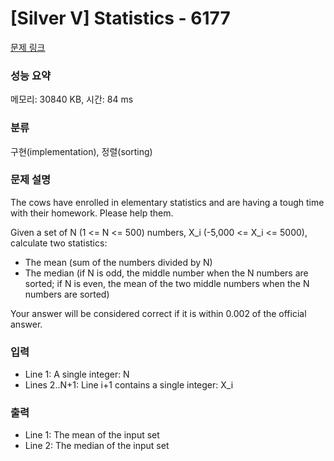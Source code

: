# [Silver V] Statistics - 6177 

[문제 링크](https://www.acmicpc.net/problem/6177) 

### 성능 요약

메모리: 30840 KB, 시간: 84 ms

### 분류

구현(implementation), 정렬(sorting)

### 문제 설명

<p>The cows have enrolled in elementary statistics and are having a tough time with their homework. Please help them.</p>

<p>Given a set of N (1 <= N <= 500) numbers, X_i (-5,000 <= X_i <= 5000), calculate two statistics:</p>

<ul>
	<li>The mean (sum of the numbers divided by N)</li>
	<li>The median (if N is odd, the middle number when the N numbers are sorted; if N is even, the mean of the two middle numbers when the N numbers are sorted)</li>
</ul>

<p>Your answer will be considered correct if it is within 0.002 of the official answer.</p>

### 입력 

 <ul>
	<li>Line 1: A single integer: N</li>
	<li>Lines 2..N+1: Line i+1 contains a single integer: X_i</li>
</ul>

<p> </p>

### 출력 

 <ul>
	<li>Line 1: The mean of the input set</li>
	<li>Line 2: The median of the input set</li>
</ul>

<p> </p>

